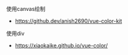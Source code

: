 使用canvas绘制
- https://github.dev/anish2690/vue-color-kit

使用div
- https://xiaokaike.github.io/vue-color/

